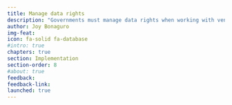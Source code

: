 ```yaml
---
title: Manage data rights
description: "Governments must manage data rights when working with vendors and contractors. If not, some unscrupulous vendors or contractors may hold your data hostage."
author: Joy Bonaguro
img-feat: 
icon: fa-solid fa-database
#intro: true
chapters: true
section: Implementation
section-order: 8
#about: true
feedback:
feedback-link: 
launched: true
---
```

